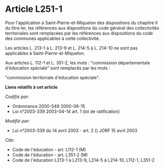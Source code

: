 # Article L251-1

Pour l'application à Saint-Pierre-et-Miquelon des dispositions du chapitre II du titre Ier, les références aux dispositions
du code général des collectivités territoriales sont remplacées par les références aux dispositions du code des communes
applicables à cette collectivité.

Les articles L. 213-1 à L. 213-9 et L. 214-5 à L. 214-10 ne sont pas applicables à Saint-Pierre-et-Miquelon.

Aux articles L. 112-1 et L. 351-2, les mots : "commission départementale d'éducation spéciale" sont remplacés par les mots :

"commission territoriale d'éducation spéciale".

**Liens relatifs à cet article**

_Codifié par_:

  - Ordonnance 2000-549 2000-06-15
  - Loi n°2003-339 2003-04-14 art. 1 (loi de ratification)

_Modifié par_:

  - Loi n°2003-339 du 14 avril 2003 - art. 2 () JORF 15 avril 2003

_Cite_:

  - Code de l'éducation - art. L112-1 (M)
  - Code de l'éducation - art. L351-2 (M)
  - Code de l'éducation L213-1 à L213-9, L214-5 à L214-10, L112-1, L351-2
